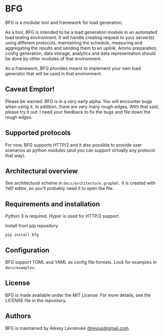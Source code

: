 # BFG

BFG is a modular tool and framework for load generation.

As a tool, BFG is intended to be a load generation module in an automated load testing environment.
It will handle creating request to your server(s) using different protocols, maintaining the schedule,
measuring and aggregating the results and sending them to an uplink. Ammo preparation, config generation,
data storage, analytics and data representation should be done by other modules of that environment.

As a framework, BFG provides means to implement your own load generator that will be used in that environment.

## Caveat Emptor!

Please be warned: BFG is in a very early alpha. You will encounter bugs when using it. In addition, there are
very many rough edges. With that said, please try it out: I need your feedback to fix the bugs and file down
the rough edges.

## Supported protocols

For now, BFG supports HTTP/2 and it also possible to provide user scenarios as python modules (and you can
support virtually any protocol that way).

## Architectural overview

See architectural scheme in ```docs/architecture.graphml```. It is created with YeD editor, so you’ll probably
need it to open the file.

## Requirements and installation

Python 3 is required. Hyper is used for HTTP/2 support.

Install from pip repository:

```
pip install bfg
```

## Configuration

BFG support TOML and YAML as config file formats. Look for examples in ```docs/examples```.

## License

BFG is made available under the MIT License. For more details, see the LICENSE file in the repository.

## Authors

BFG is maintained by Alexey Lavrenuke <direvius@gmail.com>.
